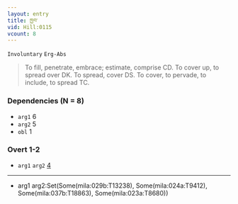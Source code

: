```yaml
---
layout: entry
title: ཁྱབ་
vid: Hill:0115
vcount: 8
---
```

`Involuntary` `Erg-Abs`
> To fill, penetrate, embrace; estimate, comprise CD\.
 To cover up, to spread over DK\.
 To spread, cover DS\.
 To cover, to pervade, to include, to spread TC\.

### Dependencies (N = 8)
* `arg1` 6
* `arg2` 5
* `obl` 1


### Overt 1-2
* `arg1` `arg2` [4](#arg1-arg2)

---
* <a name='arg1-arg2'>arg1 arg2</a>:Set(Some(mila:029b:T13238), Some(mila:024a:T9412), Some(mila:037b:T18863), Some(mila:023a:T8680))
